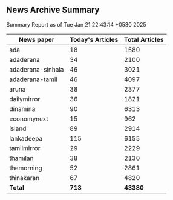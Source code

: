 <!-- @format -->
## News Archive Summary

Summary Report as of Tue Jan 21 22:43:14 +0530 2025

| News paper         | Today's Articles | Total Articles |
|--------------------|------------------|----------------|
| ada               | 18          | 1580        |
| adaderana               | 34          | 2100        |
| adaderana-sinhala               | 46          | 3021        |
| adaderana-tamil               | 46          | 4097        |
| aruna               | 38          | 2377        |
| dailymirror               | 36          | 1821        |
| dinamina               | 90          | 6313        |
| economynext               | 15          | 962        |
| island               | 89          | 2914        |
| lankadeepa               | 115          | 6155        |
| tamilmirror               | 29          | 2229        |
| thamilan               | 38          | 2130        |
| themorning               | 52          | 2861        |
| thinakaran               | 67          | 4820        |
| **Total**          | **713**      | **43380** |

